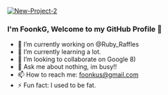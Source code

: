 <a href="https://imgbb.com/"><img src="https://i.ibb.co/HdXCsZ8/New-Project-2.png" alt="New-Project-2" border="0"></a>

### I'm FoonkG, Welcome to my GitHub Profile 👋

- 🔭 I’m currently working on @Ruby_Raffles
- 🌱 I’m currently learning a lot.
- 👯 I’m looking to collaborate on Google 8)
- 💬 Ask me about nothing, im busy!!
- 📫 How to reach me: foonkus@gmail.com
- ⚡ Fun fact: I used to be fat.
